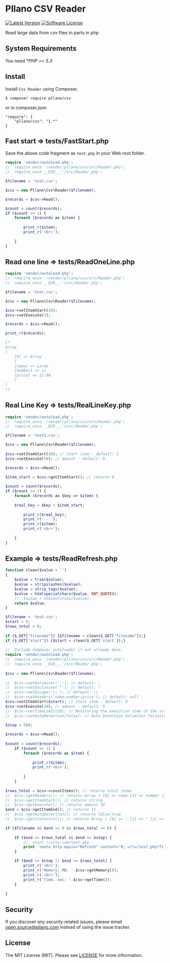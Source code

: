 # Pllano CSV Reader

[![Latest Version](https://img.shields.io/github/release/pllano/csv.svg?style=flat-square)](https://github.com/pllano/csv/releases)
[![Software License](https://img.shields.io/badge/license-MIT-brightgreen.svg?style=flat-square)](LICENSE)

Read large data from csv files in parts in php

System Requirements
-------

You need **PHP >= 5.3*

Install
-------

Install `Csv Reader` using Composer.

```
$ composer require pllano/csv
```

or in composer.json

```
"require": {
	"pllano/csv": "1.*"
}
```

Fast start => tests/FastStart.php
-------

Save the above code fragment as `test.php` in your Web root folder.

``` php
require 'vendor/autoload.php';
//	require_once '/vendor/pllano/csv/src/Reader.php';
//	require_once __DIR__.'/src/Reader.php';

$filename = 'test.csv';

$csv = new Pllano\Csv\Reader($filename);

$records = $csv->Read();

$count = count($records);
if ($count >= 1) {
	foreach ($records as $item) {
			
		print_r($item);
		print_r('<br>');
		
	}
}
```

Read one line => tests/ReadOneLine.php
-------

``` php
require 'vendor/autoload.php';
//	require_once '/vendor/pllano/csv/src/Reader.php';
//	require_once __DIR__.'/src/Reader.php';

$filename = 'test.csv';

$csv = new Pllano\Csv\Reader($filename);

$csv->setItemStart(10);
$csv->setExecute(1);

$records = $csv->Read();

print_r($records);

/*
Array
(
	[0] => Array
	(
	[name] => Lorem
	[number] => 11
	[price] => 22.00
	)
)
*/

```

Real Line Key => tests/RealLineKey.php
-------

``` php
require 'vendor/autoload.php';
//	require_once '/vendor/pllano/csv/src/Reader.php';
//	require_once __DIR__.'/src/Reader.php';

$filename = 'test2.csv';

$csv = new Pllano\Csv\Reader($filename);
	
$csv->setItemStart(10); // start item - default: 1
$csv->setExecute(50); // amount - default: 0

$records = $csv->Read();
	
$item_start = $csv->getItemStart(); // returns 0

$count = count($records);
if ($count >= 1) {
	foreach ($records as $key => $item) {
		
	$real_key = $key + $item_start;
		
		print_r($real_key);
		print_r(' - ');
		print_r($item);
		print_r('<br>');
		
	}
}

```

Example => tests/ReadRefresh.php
-------

``` php
function clean($value = '')
{
	$value = trim($value);
	$value = stripslashes($value);
	$value = strip_tags($value);
	$value = htmlspecialchars($value, ENT_QUOTES);
	//	$value = htmlentities($value);
	return $value;
}

$filename = 'test.csv';
$start = 0;
$rows_total = 0;
	
if ($_GET["filename"]) {$filename = clean($_GET["filename"]);}
if ($_GET["start"]) {$start = clean($_GET['start']);}
	
//	Include Composer autoloader if not already done.
require 'vendor/autoload.php';
//	require_once '/vendor/pllano/csv/src/Reader.php';
//	require_once __DIR__.'/src/Reader.php';
	
$csv = new Pllano\Csv\Reader($filename);
	
//	$csv->setDelimiter(';'); // default: ;
//	$csv->setEnclosure('"'); // default: "
//	$csv->setEscape('\\'); // default: \\
//	$csv->setHeaders('name;number;price'); // default: null
$csv->setItemStart($start); // start item - default: 0
$csv->setExecute(10); // amount - default: 0
//	$csv->setTimeLimit(29); // Monitoring the execution time of the script in seconds set_time_limit
//	$csv->setAutoDetection(false); // Auto Detection Delimiter false|true - default: false
	
$stop = 500;

$records = $csv->Read();
	
$count = count($records);
	if ($count >= 1) {
		foreach ($records as $item) {
		
			print_r($item);
			print_r('<br>');
	
		}
	}
	
$rows_total = $csv->countItems(); // returns total items
//	$csv->getHeaders(); // returns Array ( [0] => name [1] => number [2] => price )
//	$csv->getItemStart(); // returns string
//	$csv->getExecute(); // returns amount 10
$end = $csv->getItemEnd(); // returns 11
//	$csv->getAutoDetection(); // returns false|true
//	$csv->getCsvControl(); // returns Array ( [0] => ; [1] => " [2] => \ )

if ($filename && $end >= 0 && $rows_total >= 0) {
	
	if ($end <= $rows_total && $end <= $stop) {
		//	start //site.com/test.php
		print '<meta http-equiv="Refresh" content="0; url=/test.php?filename='.$filename.'&amp;start='.$end.'">';
	}

	if ($end >= $stop || $end >= $rows_total) {
		print_r('<br>');
		print_r('Memory, MB: '.$csv->getMemory());
		print_r('<br>');
		print_r('Time, sec: '.$csv->getTime());
	}
	
}
```

Security
-------

If you discover any security related issues, please email open.source@pllano.com instead of using the issue tracker.


License
-------

The MIT License (MIT). Please see [LICENSE](LICENSE) for more information.
